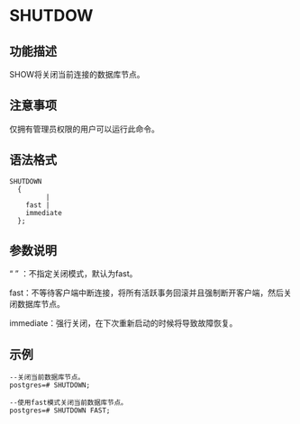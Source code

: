 # SHUTDOW

## 功能描述

SHOW将关闭当前连接的数据库节点。

## 注意事项

仅拥有管理员权限的用户可以运行此命令。

## 语法格式

```
SHUTDOWN 
  { 
         | 
    fast | 
    immediate
  };
```

## 参数说明

“ ” ：不指定关闭模式，默认为fast。

fast：不等待客户端中断连接，将所有活跃事务回滚并且强制断开客户端，然后关闭数据库节点。

immediate：强行关闭，在下次重新启动的时候将导致故障恢复。

## 示例

```
--关闭当前数据库节点。
postgres=# SHUTDOWN;

--使用fast模式关闭当前数据库节点。
postgres=# SHUTDOWN FAST;
```

